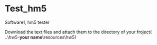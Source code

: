 # Test_hm5
Software1, hm5 tester

Download the text files and attach them to the directory of your froject( ..\hw5-**your name**\resources\hw5)
